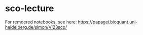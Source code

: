 # sco-lecture

For remdered notebooks, see here: https://papagei.bioquant.uni-heidelberg.de/simon/Vl23sco/
